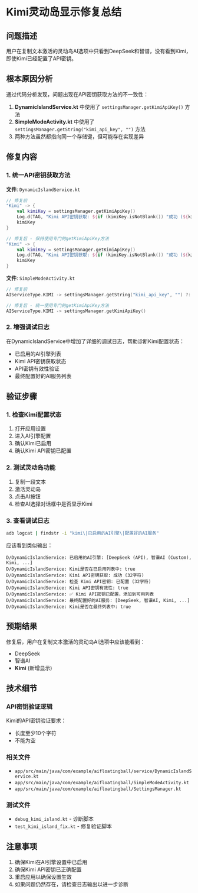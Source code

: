 # Kimi灵动岛显示修复总结

## 问题描述
用户在复制文本激活的灵动岛AI选项中只看到DeepSeek和智谱，没有看到Kimi，即使Kimi已经配置了API密钥。

## 根本原因分析
通过代码分析发现，问题出现在API密钥获取方法的不一致性：

1. **DynamicIslandService.kt** 中使用了 `settingsManager.getKimiApiKey()` 方法
2. **SimpleModeActivity.kt** 中使用了 `settingsManager.getString("kimi_api_key", "")` 方法
3. 两种方法虽然都指向同一个存储键，但可能存在实现差异

## 修复内容

### 1. 统一API密钥获取方法
**文件**: `DynamicIslandService.kt`
```kotlin
// 修复前
"Kimi" -> {
    val kimiKey = settingsManager.getKimiApiKey()
    Log.d(TAG, "Kimi API密钥获取: ${if (kimiKey.isNotBlank()) "成功 (${kimiKey.length}字符)" else "失败"}")
    kimiKey
}

// 修复后 - 保持使用专门的getKimiApiKey方法
"Kimi" -> {
    val kimiKey = settingsManager.getKimiApiKey()
    Log.d(TAG, "Kimi API密钥获取: ${if (kimiKey.isNotBlank()) "成功 (${kimiKey.length}字符)" else "失败"}")
    kimiKey
}
```

**文件**: `SimpleModeActivity.kt`
```kotlin
// 修复前
AIServiceType.KIMI -> settingsManager.getString("kimi_api_key", "") ?: ""

// 修复后 - 统一使用专门的getKimiApiKey方法
AIServiceType.KIMI -> settingsManager.getKimiApiKey()
```

### 2. 增强调试日志
在DynamicIslandService中增加了详细的调试日志，帮助诊断Kimi配置状态：
- 已启用的AI引擎列表
- Kimi API密钥获取状态
- API密钥有效性验证
- 最终配置好的AI服务列表

## 验证步骤

### 1. 检查Kimi配置状态
1. 打开应用设置
2. 进入AI引擎配置
3. 确认Kimi已启用
4. 确认Kimi API密钥已配置

### 2. 测试灵动岛功能
1. 复制一段文本
2. 激活灵动岛
3. 点击AI按钮
4. 检查AI选择对话框中是否显示Kimi

### 3. 查看调试日志
```bash
adb logcat | findstr -i "kimi\|已启用的AI引擎\|配置好的AI服务"
```

应该看到类似输出：
```
D/DynamicIslandService: 已启用的AI引擎: [DeepSeek (API), 智谱AI (Custom), Kimi, ...]
D/DynamicIslandService: Kimi是否在已启用列表中: true
D/DynamicIslandService: Kimi API密钥获取: 成功 (32字符)
D/DynamicIslandService: 检查 Kimi API密钥: 已配置 (32字符)
D/DynamicIslandService: Kimi API密钥有效性: true
D/DynamicIslandService: ✅ Kimi API密钥已配置，添加到可用列表
D/DynamicIslandService: 最终配置好的AI服务: [DeepSeek, 智谱AI, Kimi, ...]
D/DynamicIslandService: Kimi是否在最终列表中: true
```

## 预期结果
修复后，用户在复制文本激活的灵动岛AI选项中应该能看到：
- DeepSeek
- 智谱AI  
- **Kimi** (新增显示)

## 技术细节

### API密钥验证逻辑
Kimi的API密钥验证要求：
- 长度至少10个字符
- 不能为空

### 相关文件
- `app/src/main/java/com/example/aifloatingball/service/DynamicIslandService.kt`
- `app/src/main/java/com/example/aifloatingball/SimpleModeActivity.kt`
- `app/src/main/java/com/example/aifloatingball/SettingsManager.kt`

### 测试文件
- `debug_kimi_island.kt` - 诊断脚本
- `test_kimi_island_fix.kt` - 修复验证脚本

## 注意事项
1. 确保Kimi在AI引擎设置中已启用
2. 确保Kimi API密钥已正确配置
3. 重启应用以确保设置生效
4. 如果问题仍然存在，请检查日志输出以进一步诊断
